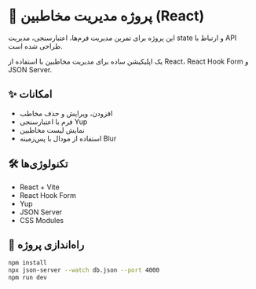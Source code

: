 # 📇 پروژه مدیریت مخاطبین (React)

این پروژه برای تمرین مدیریت فرم‌ها، اعتبارسنجی، مدیریت state و ارتباط با API طراحی شده است.

یک اپلیکیشن ساده برای مدیریت مخاطبین با استفاده از React، React Hook Form و JSON Server.

## ✨ امکانات

- افزودن، ویرایش و حذف مخاطب
- فرم با اعتبارسنجی Yup
- نمایش لیست مخاطبین
- استفاده از مودال با پس‌زمینه Blur

## 🛠️ تکنولوژی‌ها

- React + Vite
- React Hook Form
- Yup
- JSON Server
- CSS Modules

## 🚀 راه‌اندازی پروژه

```bash
npm install
npx json-server --watch db.json --port 4000
npm run dev
```
